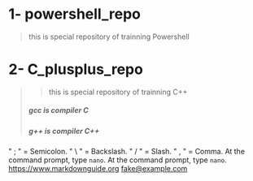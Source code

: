 # 1- powershell_repo 
> this is special repository of trainning Powershell

# 2- C_plusplus_repo
> > this is special repository of trainning C++
>
> ##### gcc is compiler ___C___
> ##### g++ is compiler ***C++***

  " ; " = Semicolon.
  " \ " = Backslash.
  " / " = Slash.
  " , " = Comma.
  At the command prompt, type `nano`.
  At the command prompt, type ``nano``.
<https://www.markdownguide.org>
<fake@example.com>
